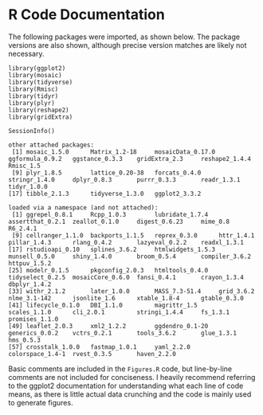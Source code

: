 # R Code Documentation

The following packages were imported, as shown below. The package versions are also shown, although precise version matches are likely not necessary. 

```{r}
library(ggplot2)
library(mosaic)
library(tidyverse)
library(Rmisc)
library(tidyr)
library(plyr)
library(reshape2)
library(gridExtra)

SessionInfo()

other attached packages:
 [1] mosaic_1.5.0      Matrix_1.2-18     mosaicData_0.17.0 ggformula_0.9.2   ggstance_0.3.3    gridExtra_2.3     reshape2_1.4.4    Rmisc_1.5        
 [9] plyr_1.8.5        lattice_0.20-38   forcats_0.4.0     stringr_1.4.0     dplyr_0.8.3       purrr_0.3.3       readr_1.3.1       tidyr_1.0.0      
[17] tibble_2.1.3      tidyverse_1.3.0   ggplot2_3.3.2    

loaded via a namespace (and not attached):
 [1] ggrepel_0.8.1     Rcpp_1.0.3        lubridate_1.7.4   assertthat_0.2.1  zeallot_0.1.0     digest_0.6.23     mime_0.8          R6_2.4.1         
 [9] cellranger_1.1.0  backports_1.1.5   reprex_0.3.0      httr_1.4.1        pillar_1.4.3      rlang_0.4.2       lazyeval_0.2.2    readxl_1.3.1     
[17] rstudioapi_0.10   splines_3.6.2     htmlwidgets_1.5.3 munsell_0.5.0     shiny_1.4.0       broom_0.5.4       compiler_3.6.2    httpuv_1.5.2     
[25] modelr_0.1.5      pkgconfig_2.0.3   htmltools_0.4.0   tidyselect_0.2.5  mosaicCore_0.6.0  fansi_0.4.1       crayon_1.3.4      dbplyr_1.4.2     
[33] withr_2.1.2       later_1.0.0       MASS_7.3-51.4     grid_3.6.2        nlme_3.1-142      jsonlite_1.6      xtable_1.8-4      gtable_0.3.0     
[41] lifecycle_0.1.0   DBI_1.1.0         magrittr_1.5      scales_1.1.0      cli_2.0.1         stringi_1.4.4     fs_1.3.1          promises_1.1.0   
[49] leaflet_2.0.3     xml2_1.2.2        ggdendro_0.1-20   generics_0.0.2    vctrs_0.2.1       tools_3.6.2       glue_1.3.1        hms_0.5.3        
[57] crosstalk_1.0.0   fastmap_1.0.1     yaml_2.2.0        colorspace_1.4-1  rvest_0.3.5       haven_2.2.0      
```

Basic comments are included in the ```Figures.R``` code, but line-by-line comments are not included for conciseness. I heavily recommend referring to the ggplot2 documentation for understanding what each line of code means, as there is little actual data crunching and the code is mainly used to generate figures. 
